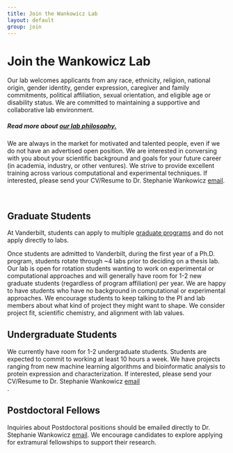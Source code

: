 ```yaml
---
title: Join the Wankowicz Lab
layout: default
group: join
---
```


# Join the Wankowicz Lab

Our lab welcomes applicants from any race, ethnicity, religion, national origin, gender identity, gender expression, caregiver and family commitments, political affiliation, sexual orientation, and eligible age or disability status. We are committed to maintaining a supportive and collaborative lab environment.

##### Read more about [our lab philosophy.](/philosophy/)

We are always in the market for motivated and talented people, even if we do not have an advertised open position. We are interested in conversing with you about your scientific background and goals for your future career (in academia, industry, or other ventures). We strive to provide excellent training across various computational and experimental techniques. If interested, please send your CV/Resume to Dr. Stephanie Wankowicz <a href="mailto:stephanie@wankowiczlab.com">email</a>.

<br/>

## Graduate Students

At Vanderbilt, students can apply to multiple [graduate programs](https://medschool.vanderbilt.edu/bret/prospective-students/) and do not apply directly to labs. 

Once students are admitted to Vanderbilt, during the first year of a Ph.D. program, students rotate through ~4 labs prior to deciding on a thesis lab. Our lab is open for rotation students wanting to work on experimental or computational approaches and will generally have room for 1-2 new graduate students (regardless of program affiliation) per year. We are happy to have students who have no background in computational or experimental approaches.  We encourage students to keep talking to the PI and lab members about what kind of project they might want to shape. We consider project fit, scientific chemistry, and alignment with lab values. 


## Undergraduate Students

We currently have room for 1-2 undergraduate students. Students are expected to commit to working at least 10 hours a week. We have projects ranging from new machine learning algorithms and bioinformatic analysis to protein expression and characterization. If interested, please send your CV/Resume to Dr. Stephanie Wankowicz <a href="mailto:stephanie@wankowiczlab.com">email</a> <br>.


## Postdoctoral Fellows

Inquiries about Postdoctoral positions should be emailed directly to Dr. Stephanie Wankowicz <a href="mailto:stephanie.wankowicz@vanderbilt.edu">email</a>. We encourage candidates to explore applying for extramural fellowships to support their research.



